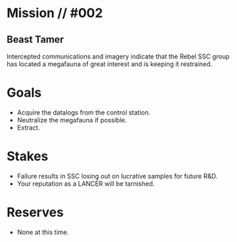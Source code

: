 # Mission // #002
## Beast Tamer

Intercepted communications and imagery indicate that the Rebel SSC group has located a megafauna of great interest and is keeping it restrained.

# Goals
- Acquire the datalogs from the control station.
- Neutralize the megafauna if possible.
- Extract.

# Stakes
- Failure results in SSC losing out on lucrative samples for future R&D.
- Your reputation as a LANCER will be tarnished.

# Reserves
- None at this time.